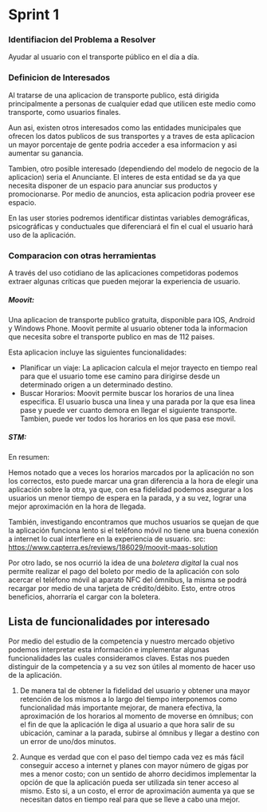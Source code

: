# Sprint 1

### Identifiacion del Problema a Resolver
Ayudar al usuario con el transporte público en el día a día.

### Definicion de Interesados
Al tratarse de una aplicacion de transporte publico, está dirigida principalmente a personas de cualquier edad que utilicen este medio como transporte, como usuarios finales.

Aun asi, existen otros interesados como las entidades municipales que ofrecen los datos publicos de sus transportes y a traves de esta aplicacion un mayor porcentaje de gente podria acceder a esa informacion y asi aumentar su ganancia.

Tambien, otro posible interesado (dependiendo del modelo de negocio de la aplicacion) seria el Anunciante. El interes de esta entidad se da ya que necesita disponer de un espacio para anunciar sus productos y promocionarse. Por medio de anuncios, esta aplicacion podria proveer ese espacio.

En las user stories podremos identificar distintas variables demográficas, psicográficas y conductuales que diferenciará el fin el cual el usuario hará uso de la aplicación.

### Comparacion con otras herramientas

A través del uso cotidiano de las aplicaciones competidoras podemos extraer algunas críticas que pueden mejorar la experiencia de usuario.

##### Moovit:
Una aplicacion de transporte publico gratuita, disponible para IOS, Android y Windows Phone. Moovit permite al usuario obtener toda la informacion que necesita sobre el transporte publico en mas de 112 paises. 

Esta aplicacion incluye las siguientes funcionalidades:
* Planificar un viaje: La aplicacion calcula el mejor trayecto en tiempo real para que el usuario tome ese camino para dirigirse desde un determinado origen a un determinado destino.
* Buscar Horarios: Moovit permite buscar los horarios de una linea especifica. El usuario busca una linea y una parada por la que esa linea pase y puede ver cuanto demora en llegar el siguiente transporte. Tambien, puede ver todos los horarios en los que pasa ese movil.
 

##### STM:

En resumen:

Hemos notado que a veces los horarios marcados por la aplicación no son los correctos, esto puede marcar una gran diferencia a la hora de elegir una aplicación sobre la otra, ya que, con esa fidelidad podemos asegurar a los usuarios un menor tiempo de espera en la parada, y a su vez, lograr una mejor aproximación en la hora de llegada.

También, investigando encontramos que muchos usuarios se quejan de que la aplicación funciona lento si el teléfono móvil no tiene una buena conexión a internet lo cual interfiere en la experiencia de usuario. 
src: https://www.capterra.es/reviews/186029/moovit-maas-solution

Por otro lado, se nos ocurrió la idea de una _boletera digital_ la cual nos permite  realizar el pago del boleto por medio de la aplicación con solo acercar el teléfono móvil al aparato NFC del ómnibus, la misma se podrá recargar por medio de una tarjeta de crédito/débito. Esto, entre otros beneficios, ahorraría el cargar con la boletera.

## Lista de funcionalidades por interesado

Por medio del estudio de la competencia y nuestro mercado objetivo podemos interpretar esta información e implementar algunas funcionalidades las cuales consideramos claves. Estas nos pueden distinguir de la competencia y a su vez son útiles al momento de hacer uso de la aplicación.

1. De manera tal de obtener la fidelidad del usuario y obtener una mayor retención de los mismos a lo largo del tiempo interponemos como funcionalidad más importante mejorar, de manera efectiva, la aproximación de los horarios al momento de moverse en ómnibus; con el fin de que la aplicación le diga al usuario a que hora salir de su ubicación, caminar a la parada, subirse al ómnibus y llegar a destino con un error de uno/dos minutos.

2. Aunque es verdad que con el paso del tiempo cada vez es más fácil conseguir acceso a internet y planes con mayor número de gigas por mes a menor costo; con un sentido de ahorro decidimos implementar la opción de que la aplicación pueda ser utilizada sin tener acceso al mismo. Esto si, a un costo, el error de aproximación aumenta ya que se necesitan datos en tiempo real para que se lleve a cabo una mejor.
